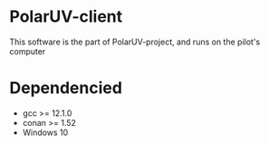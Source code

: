 # PolarUV-client
This software is the part of PolarUV-project, and runs on the pilot's computer

# Dependencied
- gcc >= 12.1.0
- conan >= 1.52
- Windows 10
